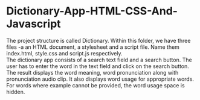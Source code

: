 # Dictionary-App-HTML-CSS-And-Javascript
The project structure is called Dictionary. Within this folder, we have three files -a an HTML document, a stylesheet and a script file. Name them index.html, style.css and script.js respectively.  
The dictionary app consists of a search text field and a search button. The user has to enter the word in the text field and click on the search button. The result displays the word meaning, word pronunciation along with pronunciation audio clip. It also displays word usage for appropriate words. For words where example cannot be provided, the word usage space is hidden.
